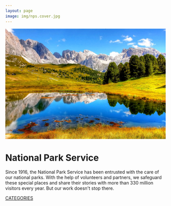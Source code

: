 ```yaml
---
layout: page
image: img/nps.cover.jpg
---
```

<div class="indexsplit">
<img src="img/nps.cover.jpg" alt="nps">
<div class="hometxt">
 <h1> National Park Service </h1>
Since 1916, the National Park Service has been entrusted with the care of our national parks. With the help of volunteers and partners, we safeguard these special places and share their stories with more than 330 million visitors every year. But our work doesn't stop there.

<a href="categories.html" class="button" target="_blank">CATEGORIES</a>
</div>
</div>
